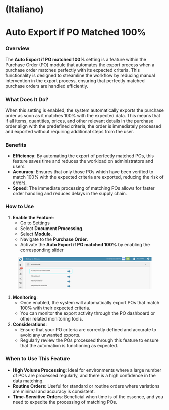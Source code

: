 
# (Italiano)

# Auto Export if PO Matched 100%

### Overview

The **Auto Export if PO matched 100%** setting is a feature within the Purchase Order (PO) module that automates the export process when a purchase order matches perfectly with its expected criteria. This functionality is designed to streamline the workflow by reducing manual intervention in the export process, ensuring that perfectly matched purchase orders are handled efficiently.

### What Does It Do?

When this setting is enabled, the system automatically exports the purchase order as soon as it matches 100% with the expected data. This means that if all items, quantities, prices, and other relevant details in the purchase order align with the predefined criteria, the order is immediately processed and exported without requiring additional steps from the user.

### Benefits

* **Efficiency**: By automating the export of perfectly matched POs, this feature saves time and reduces the workload on administrators and users.
* **Accuracy**: Ensures that only those POs which have been verified to match 100% with the expected criteria are exported, reducing the risk of errors.
* **Speed**: The immediate processing of matching POs allows for faster order handling and reduces delays in the supply chain.

### How to Use

1. **Enable the Feature**:
   * Go to Settings
   * Select **Document Processing**.
   * Select **Module**.
   * Navigate to the **Purchase Order**.
   * Activate the **Auto Export if PO matched 100%** by enabling the corresponding slider

<figure><img src="../../../../.gitbook/assets/100%PO.png" alt=""><figcaption></figcaption></figure>

1. **Monitoring**:
   * Once enabled, the system will automatically export POs that match 100% with their expected criteria.
   * You can monitor the export activity through the PO dashboard or other related monitoring tools.
2. **Considerations**:
   * Ensure that your PO criteria are correctly defined and accurate to avoid any unwanted exports.
   * Regularly review the POs processed through this feature to ensure that the automation is functioning as expected.

### When to Use This Feature

* **High Volume Processing**: Ideal for environments where a large number of POs are processed regularly, and there is a high confidence in the data matching.
* **Routine Orders**: Useful for standard or routine orders where variations are minimal and accuracy is consistent.
* **Time-Sensitive Orders**: Beneficial when time is of the essence, and you need to expedite the processing of matching POs.
